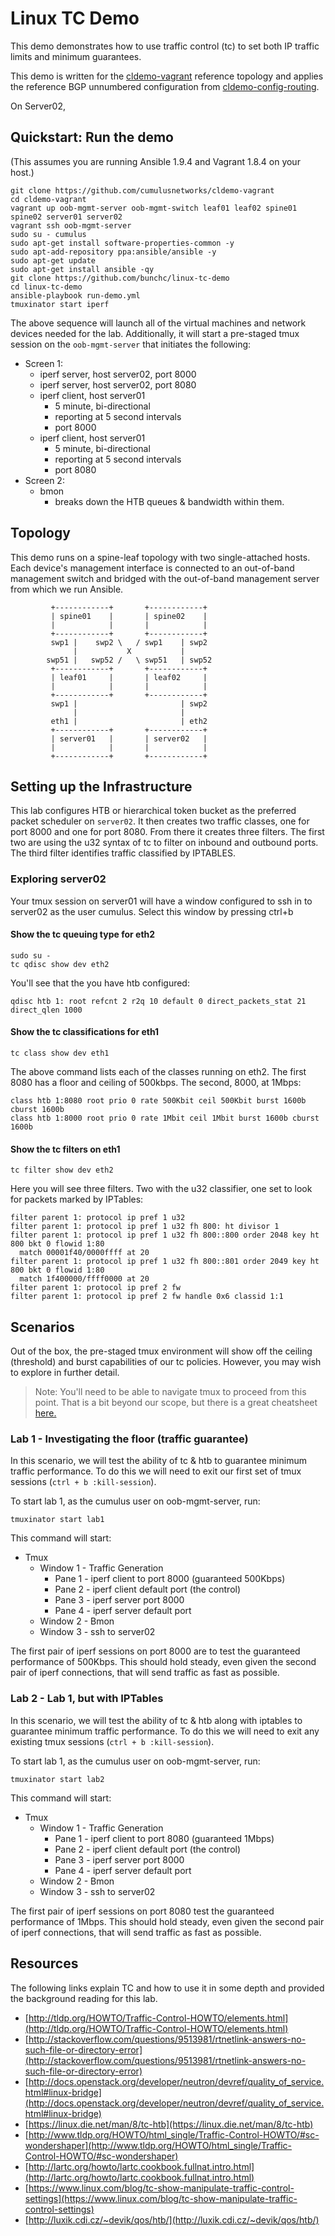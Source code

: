 Linux TC Demo
=======================
This demo demonstrates how to use traffic control (tc) to set both IP traffic limits and minimum guarantees.

This demo is written for the [cldemo-vagrant](https://github.com/cumulusnetworks/cldemo-vagrant) reference topology and applies the reference BGP unnumbered configuration from [cldemo-config-routing](https://github.com/cumulusnetworks/cldemo-config-routing).

On Server02, 

Quickstart: Run the demo
------------------------
(This assumes you are running Ansible 1.9.4 and Vagrant 1.8.4 on your host.)

    git clone https://github.com/cumulusnetworks/cldemo-vagrant
    cd cldemo-vagrant
    vagrant up oob-mgmt-server oob-mgmt-switch leaf01 leaf02 spine01 spine02 server01 server02
    vagrant ssh oob-mgmt-server
    sudo su - cumulus
    sudo apt-get install software-properties-common -y
    sudo apt-add-repository ppa:ansible/ansible -y
    sudo apt-get update
    sudo apt-get install ansible -qy
    git clone https://github.com/bunchc/linux-tc-demo
    cd linux-tc-demo
    ansible-playbook run-demo.yml
    tmuxinator start iperf

The above sequence will launch all of the virtual machines and network devices needed for the lab. Additionally, it will start a pre-staged tmux session on the ```oob-mgmt-server``` that initiates the following:

- Screen 1:
    + iperf server, host server02, port 8000
    + iperf server, host server02, port 8080
    + iperf client, host server01
        * 5 minute, bi-directional
        * reporting at 5 second intervals
        * port 8000
    + iperf client, host server01
        * 5 minute, bi-directional
        * reporting at 5 second intervals
        * port 8080
- Screen 2:
    + bmon
        * breaks down the HTB queues & bandwidth within them.

Topology
--------
This demo runs on a spine-leaf topology with two single-attached hosts. Each device's management interface is connected to an out-of-band management switch and bridged with the out-of-band management server from which we run Ansible.

             +------------+       +------------+
             | spine01    |       | spine02    |
             |            |       |            |
             +------------+       +------------+
             swp1 |    swp2 \   / swp1    | swp2
                  |           X           |
            swp51 |   swp52 /   \ swp51   | swp52
             +------------+       +------------+
             | leaf01     |       | leaf02     |
             |            |       |            |
             +------------+       +------------+
             swp1 |                       | swp2
                  |                       |
             eth1 |                       | eth2
             +------------+       +------------+
             | server01   |       | server02   |
             |            |       |            |
             +------------+       +------------+


Setting up the Infrastructure
-----------------------------
This lab configures HTB or hierarchical token bucket as the preferred packet scheduler on ```server02```. It then creates two traffic classes, one for port 8000 and one for port 8080. From there it creates three filters. The first two are using the u32 syntax of tc to filter on inbound and outbound ports. The third filter identifies traffic classified by IPTABLES.

### Exploring server02
Your tmux session on server01 will have a window configured to ssh in to server02 as the user cumulus. Select this window by pressing ctrl+b 

#### Show the tc queuing type for eth2

```
sudo su -
tc qdisc show dev eth2
```

You'll see that the you have htb configured:

```
qdisc htb 1: root refcnt 2 r2q 10 default 0 direct_packets_stat 21 direct_qlen 1000
```

#### Show the tc classifications for eth1

```
tc class show dev eth1
```

The above command lists each of the classes running on eth2. The first 8080 has a floor and ceiling of 500kbps. The second, 8000, at 1Mbps:

```
class htb 1:8080 root prio 0 rate 500Kbit ceil 500Kbit burst 1600b cburst 1600b
class htb 1:8000 root prio 0 rate 1Mbit ceil 1Mbit burst 1600b cburst 1600b
```

#### Show the tc filters on eth1

```
tc filter show dev eth2
```

Here you will see three filters. Two with the u32 classifier, one set to look for packets marked by IPTables:

```
filter parent 1: protocol ip pref 1 u32
filter parent 1: protocol ip pref 1 u32 fh 800: ht divisor 1
filter parent 1: protocol ip pref 1 u32 fh 800::800 order 2048 key ht 800 bkt 0 flowid 1:80
  match 00001f40/0000ffff at 20
filter parent 1: protocol ip pref 1 u32 fh 800::801 order 2049 key ht 800 bkt 0 flowid 1:80
  match 1f400000/ffff0000 at 20
filter parent 1: protocol ip pref 2 fw
filter parent 1: protocol ip pref 2 fw handle 0x6 classid 1:1
```


Scenarios
---------

Out of the box, the pre-staged tmux environment will show off the ceiling (threshold) and burst capabilities of our tc policies. However, you may wish to explore in further detail. 

> Note: You'll need to be able to navigate tmux to proceed from this point. That is a bit beyond our scope, but there is a great cheatsheet [here.](https://gist.github.com/MohamedAlaa/2961058)

### Lab 1 - Investigating the floor (traffic guarantee)

In this scenario, we will test the ability of tc & htb to guarantee minimum traffic performance. To do this we will need to exit our first set of tmux sessions (```ctrl + b :kill-session```).

To start lab 1, as the cumulus user on oob-mgmt-server, run:

```
tmuxinator start lab1
```

This command will start:
- Tmux
    + Window 1 - Traffic Generation
        * Pane 1 - iperf client to port 8000 (guaranteed 500Kbps)
        * Pane 2 - iperf client default port (the control)
        * Pane 3 - iperf server port 8000
        * Pane 4 - iperf server default port
    + Window 2 - Bmon
    + Window 3 - ssh to server02

The first pair of iperf sessions on port 8000 are to test the guaranteed performance of 500Kbps. This should hold steady, even given the second pair of iperf connections, that will send traffic as fast as possible.

### Lab 2 - Lab 1, but with IPTables

In this scenario, we will test the ability of tc & htb along with iptables to guarantee minimum traffic performance. To do this we will need to exit any existing tmux sessions (```ctrl + b :kill-session```).

To start lab 1, as the cumulus user on oob-mgmt-server, run:

```
tmuxinator start lab2
```

This command will start:
- Tmux
    + Window 1 - Traffic Generation
        * Pane 1 - iperf client to port 8080 (guaranteed 1Mbps)
        * Pane 2 - iperf client default port (the control)
        * Pane 3 - iperf server port 8000
        * Pane 4 - iperf server default port
    + Window 2 - Bmon
    + Window 3 - ssh to server02

The first pair of iperf sessions on port 8080 test the guaranteed performance of 1Mbps. This should hold steady, even given the second pair of iperf connections, that will send traffic as fast as possible.

Resources
---------
The following links explain TC and how to use it in some depth and provided the background reading for this lab.

- [http://tldp.org/HOWTO/Traffic-Control-HOWTO/elements.html](http://tldp.org/HOWTO/Traffic-Control-HOWTO/elements.html)
- [http://stackoverflow.com/questions/9513981/rtnetlink-answers-no-such-file-or-directory-error](http://stackoverflow.com/questions/9513981/rtnetlink-answers-no-such-file-or-directory-error)
- [http://docs.openstack.org/developer/neutron/devref/quality_of_service.html#linux-bridge](http://docs.openstack.org/developer/neutron/devref/quality_of_service.html#linux-bridge)
- [https://linux.die.net/man/8/tc-htb](https://linux.die.net/man/8/tc-htb)
- [http://www.tldp.org/HOWTO/html_single/Traffic-Control-HOWTO/#sc-wondershaper](http://www.tldp.org/HOWTO/html_single/Traffic-Control-HOWTO/#sc-wondershaper)
- [http://lartc.org/howto/lartc.cookbook.fullnat.intro.html](http://lartc.org/howto/lartc.cookbook.fullnat.intro.html)
- [https://www.linux.com/blog/tc-show-manipulate-traffic-control-settings](https://www.linux.com/blog/tc-show-manipulate-traffic-control-settings)
- [http://luxik.cdi.cz/~devik/qos/htb/](http://luxik.cdi.cz/~devik/qos/htb/)
